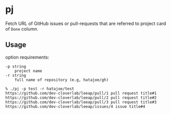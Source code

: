 # pj

Fetch URL of GitHub issues or pull-requests that are referred to project card of `Done` column.

## Usage

option requirements:

```
-p string
    project name
-r string
    full name of repository (e.g, hatajoe/gh)
```

```
% ./pj -p test -r hatajoe/test
https://github.com/dev-cloverlab/leeap/pull/1 pull request title#1
https://github.com/dev-cloverlab/leeap/pull/2 pull request title#2
https://github.com/dev-cloverlab/leeap/pull/3 pull request title#3
https://github.com/dev-cloverlab/leeap/issues/4 issue title#4
```
